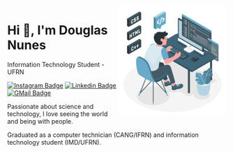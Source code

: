 <img align="right" src="user.png" width="250"/>

# Hi 👋, I'm Douglas Nunes

Information Technology Student - UFRN

[![Instagram Badge](https://img.shields.io/badge/-Douglas_Nunes-68AAC8?style=flat-square&labelColor=68AAC8&logo=instagram&logoColor=white)](https://www.instagram.com/dougxns_/)
[![Linkedin Badge](https://img.shields.io/badge/-Douglas_Nunes-68AAC8?style=flat-square&logo=Linkedin&logoColor=white)](https://www.linkedin.com/in/douglas/)
[![GMail Badge](https://img.shields.io/badge/douglas.devx@gmail.com-68AAC8?style=flat-square&labelColor=68AAC8&logo=gmail&logoColor=fff)](mailto:douglas.devx@gmail.com)

Passionate about science and technology, I love seeing the world and being with people.

Graduated as a computer technician (CANG/IFRN) and information technology student (IMD/UFRN).
